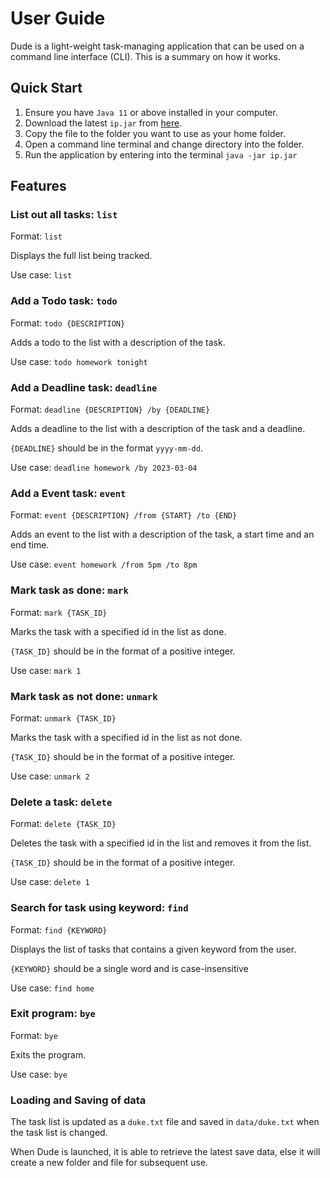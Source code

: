 # User Guide

Dude is a light-weight task-managing application that can be used on a command line interface (CLI). This is a summary on how it works.

## Quick Start

1. Ensure you have `Java 11` or above installed in your computer.
2. Download the latest `ip.jar` from [here](github.com).
3. Copy the file to the folder you want to use as your home folder.
4. Open a command line terminal and change directory into the folder.
5. Run the application by entering into the terminal `java -jar ip.jar`

## Features 

### List out all tasks: `list`

Format: `list`

Displays the full list being tracked.

Use case: `list`

### Add a Todo task: `todo`

Format: `todo {DESCRIPTION} `

Adds a todo to the list with a description of the task.

Use case: `todo homework tonight`

### Add a Deadline task: `deadline`

Format: `deadline {DESCRIPTION} /by {DEADLINE}`

Adds a deadline to the list with a description of the task and a deadline. 

`{DEADLINE}` should be in the format `yyyy-mm-dd`.

Use case: `deadline homework /by 2023-03-04`

### Add a Event task: `event`

Format: `event {DESCRIPTION} /from {START} /to {END}`

Adds an event to the list with a description of the task, a start time and an end time.

Use case: `event homework /from 5pm /to 8pm`

### Mark task as done: `mark`

Format: `mark {TASK_ID}`

Marks the task with a specified id in the list as done.

`{TASK_ID}` should be in the format of a positive integer.

Use case: `mark 1`

### Mark task as not done: `unmark`

Format: `unmark {TASK_ID}`

Marks the task with a specified id in the list as not done.

`{TASK_ID}` should be in the format of a positive integer.

Use case: `unmark 2`

### Delete a task: `delete`

Format: `delete {TASK_ID}`

Deletes the task with a specified id in the list and removes it from the list.

`{TASK_ID}` should be in the format of a positive integer.

Use case: `delete 1`

### Search for task using keyword: `find`

Format: `find {KEYWORD}`

Displays the list of tasks that contains a given keyword from the user.

`{KEYWORD}` should be a single word and is case-insensitive

Use case: `find home`

### Exit program: `bye`

Format: `bye`

Exits the program.

Use case: `bye`

### Loading and Saving of data

The task list is updated as a `duke.txt` file and saved in `data/duke.txt` when the task list
is changed. 

When Dude is launched, it is able to retrieve the latest save data, else it will
create a new folder and file for subsequent use.
